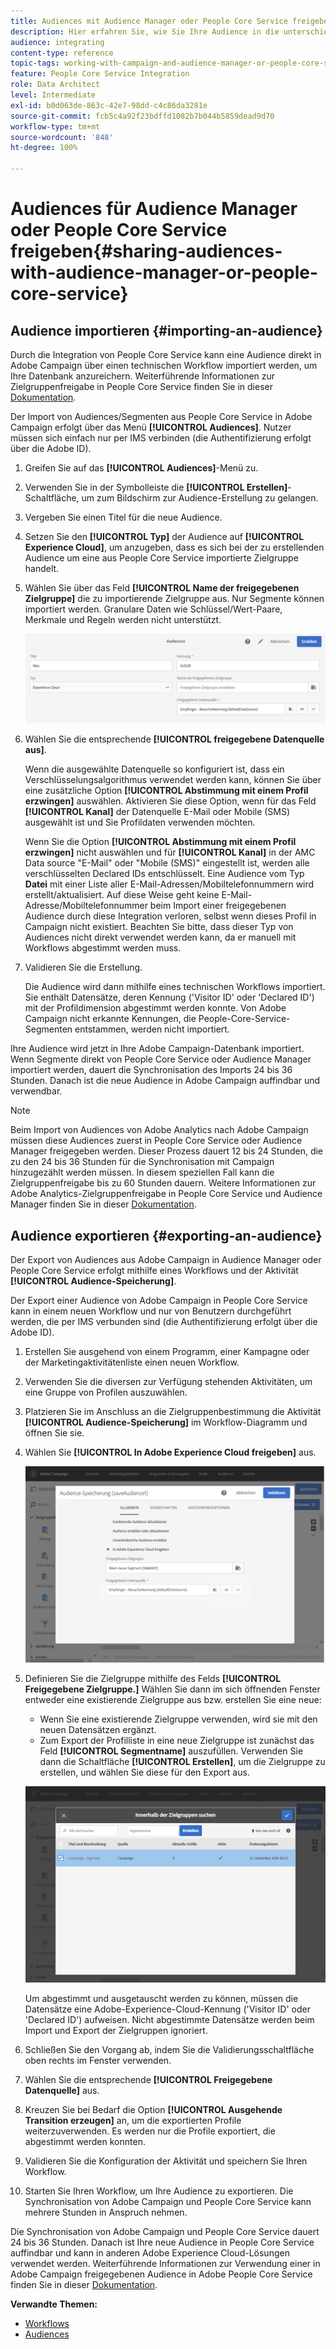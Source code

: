 ```yaml
---
title: Audiences mit Audience Manager oder People Core Service freigeben
description: Hier erfahren Sie, wie Sie Ihre Audience in die unterschiedlichen Adobe Experience Cloud-Lösungen importieren oder daraus exportieren können.
audience: integrating
content-type: reference
topic-tags: working-with-campaign-and-audience-manager-or-people-core-service
feature: People Core Service Integration
role: Data Architect
level: Intermediate
exl-id: b0d063de-863c-42e7-98dd-c4c86da3281e
source-git-commit: fcb5c4a92f23bdffd1082b7b044b5859dead9d70
workflow-type: tm+mt
source-wordcount: '848'
ht-degree: 100%

---
```


# Audiences für Audience Manager oder People Core Service freigeben{#sharing-audiences-with-audience-manager-or-people-core-service}

## Audience importieren {#importing-an-audience}

Durch die Integration von People Core Service kann eine Audience direkt in Adobe Campaign über einen technischen Workflow importiert werden, um Ihre Datenbank anzureichern. Weiterführende Informationen zur Zielgruppenfreigabe in People Core Service finden Sie in dieser [Dokumentation](https://experienceleague.adobe.com/docs/analytics/components/segmentation/segmentation-workflow/seg-publish.html?lang=de).

Der Import von Audiences/Segmenten aus People Core Service in Adobe Campaign erfolgt über das Menü **[!UICONTROL Audiences]**. Nutzer müssen sich einfach nur per IMS verbinden (die Authentifizierung erfolgt über die Adobe ID).

1. Greifen Sie auf das **[!UICONTROL Audiences]**-Menü zu.
1. Verwenden Sie in der Symbolleiste die **[!UICONTROL Erstellen]**-Schaltfläche, um zum Bildschirm zur Audience-Erstellung zu gelangen.
1. Vergeben Sie einen Titel für die neue Audience.
1. Setzen Sie den **[!UICONTROL Typ]** der Audience auf **[!UICONTROL Experience Cloud]**, um anzugeben, dass es sich bei der zu erstellenden Audience um eine aus People Core Service importierte Zielgruppe handelt.
1. Wählen Sie über das Feld **[!UICONTROL Name der freigegebenen Zielgruppe]** die zu importierende Zielgruppe aus. Nur Segmente können importiert werden. Granulare Daten wie Schlüssel/Wert-Paare, Merkmale und Regeln werden nicht unterstützt.

   ![](assets/aam_import_audience.png)

1. Wählen Sie die entsprechende **[!UICONTROL freigegebene Datenquelle aus]**.

   Wenn die ausgewählte Datenquelle so konfiguriert ist, dass ein Verschlüsselungsalgorithmus verwendet werden kann, können Sie über eine zusätzliche Option **[!UICONTROL Abstimmung mit einem Profil erzwingen]** auswählen. Aktivieren Sie diese Option, wenn für das Feld **[!UICONTROL Kanal]** der Datenquelle E-Mail oder Mobile (SMS) ausgewählt ist und Sie Profildaten verwenden möchten.

   Wenn Sie die Option **[!UICONTROL Abstimmung mit einem Profil erzwingen]** nicht auswählen und für **[!UICONTROL Kanal]** in der AMC Data source &quot;E-Mail&quot; oder &quot;Mobile (SMS)&quot; eingestellt ist, werden alle verschlüsselten Declared IDs entschlüsselt. Eine Audience vom Typ **Datei** mit einer Liste aller E-Mail-Adressen/Mobiltelefonnummern wird erstellt/aktualisiert. Auf diese Weise geht keine E-Mail-Adresse/Mobiltelefonnummer beim Import einer freigegebenen Audience durch diese Integration verloren, selbst wenn dieses Profil in Campaign nicht existiert. Beachten Sie bitte, dass dieser Typ von Audiences nicht direkt verwendet werden kann, da er manuell mit Workflows abgestimmt werden muss.

1. Validieren Sie die Erstellung.

   Die Audience wird dann mithilfe eines technischen Workflows importiert. Sie enthält Datensätze, deren Kennung (&#39;Visitor ID&#39; oder &#39;Declared ID&#39;) mit der Profildimension abgestimmt werden konnte. Von Adobe Campaign nicht erkannte Kennungen, die People-Core-Service-Segmenten entstammen, werden nicht importiert.

Ihre Audience wird jetzt in Ihre Adobe Campaign-Datenbank importiert. Wenn Segmente direkt von People Core Service oder Audience Manager importiert werden, dauert die Synchronisation des Imports 24 bis 36 Stunden. Danach ist die neue Audience in Adobe Campaign auffindbar und verwendbar.

>[!NOTE]
>
>Beim Import von Audiences von Adobe Analytics nach Adobe Campaign müssen diese Audiences zuerst in People Core Service oder Audience Manager freigegeben werden. Dieser Prozess dauert 12 bis 24 Stunden, die zu den 24 bis 36 Stunden für die Synchronisation mit Campaign hinzugezählt werden müssen. In diesem speziellen Fall kann die Zielgruppenfreigabe bis zu 60 Stunden dauern. Weitere Informationen zur Adobe Analytics-Zielgruppenfreigabe in People Core Service und Audience Manager finden Sie in dieser [Dokumentation](https://experienceleague.adobe.com/docs/analytics/components/segmentation/segmentation-workflow/seg-publish.html?lang=de).

## Audience exportieren {#exporting-an-audience}

Der Export von Audiences aus Adobe Campaign in Audience Manager oder People Core Service erfolgt mithilfe eines Workflows und der Aktivität **[!UICONTROL Audience-Speicherung]**.

Der Export einer Audience von Adobe Campaign in People Core Service kann in einem neuen Workflow und nur von Benutzern durchgeführt werden, die per IMS verbunden sind (die Authentifizierung erfolgt über die Adobe ID).

1. Erstellen Sie ausgehend von einem Programm, einer Kampagne oder der Marketingaktivitätenliste einen neuen Workflow.
1. Verwenden Sie die diversen zur Verfügung stehenden Aktivitäten, um eine Gruppe von Profilen auszuwählen.
1. Platzieren Sie im Anschluss an die Zielgruppenbestimmung die Aktivität **[!UICONTROL Audience-Speicherung]** im Workflow-Diagramm und öffnen Sie sie.
1. Wählen Sie **[!UICONTROL In Adobe Experience Cloud freigeben]** aus.

   ![](assets/aam_save_audience_activity.png)

1. Definieren Sie die Zielgruppe mithilfe des Felds **[!UICONTROL Freigegebene Zielgruppe.]** Wählen Sie dann im sich öffnenden Fenster entweder eine existierende Zielgruppe aus bzw. erstellen Sie eine neue:

   * Wenn Sie eine existierende Zielgruppe verwenden, wird sie mit den neuen Datensätzen ergänzt.
   * Zum Export der Profilliste in eine neue Zielgruppe ist zunächst das Feld **[!UICONTROL Segmentname]** auszufüllen. Verwenden Sie dann die Schaltfläche **[!UICONTROL Erstellen]**, um die Zielgruppe zu erstellen, und wählen Sie diese für den Export aus.

   ![](assets/aam_save_audience_segment_picker.png)

   Um abgestimmt und ausgetauscht werden zu können, müssen die Datensätze eine Adobe-Experience-Cloud-Kennung (&#39;Visitor ID&#39; oder &#39;Declared ID&#39;) aufweisen. Nicht abgestimmte Datensätze werden beim Import und Export der Zielgruppen ignoriert.

1. Schließen Sie den Vorgang ab, indem Sie die Validierungsschaltfläche oben rechts im Fenster verwenden.
1. Wählen Sie die entsprechende **[!UICONTROL Freigegebene Datenquelle]** aus.
1. Kreuzen Sie bei Bedarf die Option **[!UICONTROL Ausgehende Transition erzeugen]** an, um die exportierten Profile weiterzuverwenden. Es werden nur die Profile exportiert, die abgestimmt werden konnten.
1. Validieren Sie die Konfiguration der Aktivität und speichern Sie Ihren Workflow.
1. Starten Sie Ihren Workflow, um Ihre Audience zu exportieren. Die Synchronisation von Adobe Campaign und People Core Service kann mehrere Stunden in Anspruch nehmen.

Die Synchronisation von Adobe Campaign und People Core Service dauert 24 bis 36 Stunden. Danach ist Ihre neue Audience in People Core Service auffindbar und kann in anderen Adobe Experience Cloud-Lösungen verwendet werden. Weiterführende Informationen zur Verwendung einer in Adobe Campaign freigegebenen Audience in Adobe People Core Service finden Sie in dieser [Dokumentation](https://experienceleague.adobe.com/docs/core-services/interface/audiences/t-audience-create.html?lang=de).

**Verwandte Themen:**

* [Workflows](../../automating/using/get-started-workflows.md)
* [Audiences](../../audiences/using/about-audiences.md)
